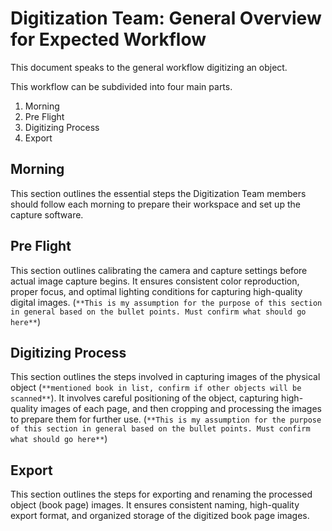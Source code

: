 # Digitization Team: General Overview for Expected Workflow

This document speaks to the general workflow digitizing an object.

This workflow can be subdivided into four main parts.
1. Morning
2. Pre Flight
3. Digitizing Process
4. Export

## Morning
This section outlines the essential steps the Digitization Team members should follow each morning to prepare their workspace and set up the capture software. 

## Pre Flight
This section outlines calibrating the camera and capture settings before actual image capture begins. It ensures consistent color reproduction, proper focus, and optimal lighting conditions for capturing high-quality digital images.
(`**This is my assumption for the purpose of this section in general based on the bullet points. Must confirm what should go here**`)

## Digitizing Process
This section outlines the steps involved in capturing images of the physical object (`**mentioned book in list, confirm if other objects will be scanned**`). It involves careful positioning of the object, capturing high-quality images of each page, and then cropping and processing the images to prepare them for further use.
(`**This is my assumption for the purpose of this section in general based on the bullet points. Must confirm what should go here**`)

## Export
This section outlines the steps for exporting and renaming the processed object (book page) images. It ensures consistent naming, high-quality export format, and organized storage of the digitized book page images.